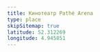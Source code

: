 ```yaml
---
title: Кинотеатр Pathé Arena
type: place
skipSitemap: true
latitude: 52.312269
longitude: 4.945851
---
```

